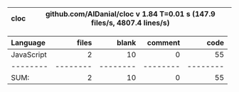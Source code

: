 cloc|github.com/AlDanial/cloc v 1.84  T=0.01 s (147.9 files/s, 4807.4 lines/s)
--- | ---

Language|files|blank|comment|code
:-------|-------:|-------:|-------:|-------:
JavaScript|2|10|0|55
--------|--------|--------|--------|--------
SUM:|2|10|0|55
